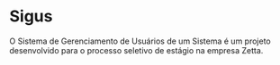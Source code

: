 # Sigus
O Sistema de Gerenciamento de Usuários de um Sistema é um projeto desenvolvido para o processo seletivo de estágio na empresa Zetta.
